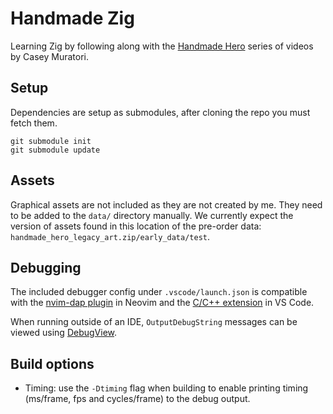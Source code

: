 # Handmade Zig

Learning Zig by following along with the [Handmade Hero](https://handmadehero.org/) series of videos by Casey Muratori.


## Setup
Dependencies are setup as submodules, after cloning the repo you must fetch them.

```
git submodule init
git submodule update
```

## Assets
Graphical assets are not included as they are not created by me. They need to be added to the `data/` directory manually. We currently expect the version of assets found in this location of the pre-order data: `handmade_hero_legacy_art.zip/early_data/test`.

## Debugging
The included debugger config under `.vscode/launch.json` is compatible with the [nvim-dap plugin](https://github.com/mfussenegger/nvim-dap) in Neovim and the [C/C++ extension](https://github.com/Microsoft/vscode-cpptools) in VS Code.

When running outside of an IDE, `OutputDebugString` messages can be viewed using [DebugView](https://learn.microsoft.com/en-us/sysinternals/downloads/debugview).

## Build options
* Timing: use the `-Dtiming` flag when building to enable printing timing (ms/frame, fps and cycles/frame) to the debug output.

